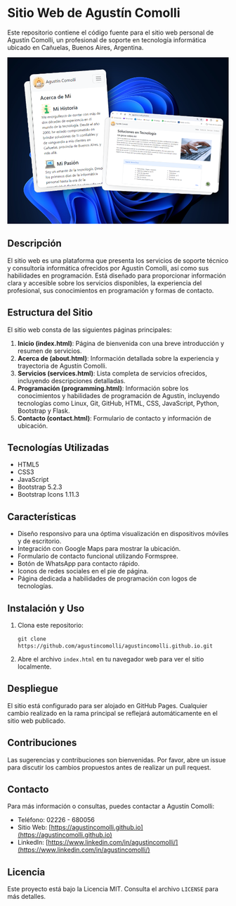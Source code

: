 # Sitio Web de Agustín Comolli

Este repositorio contiene el código fuente para el sitio web personal de Agustín Comolli, un profesional de soporte en tecnología informática ubicado en Cañuelas, Buenos Aires, Argentina.

![Screenshot del sitio web](./assets/images/screenshot.webp)

## Descripción

El sitio web es una plataforma que presenta los servicios de soporte técnico y consultoría informática ofrecidos por Agustín Comolli, así como sus habilidades en programación. Está diseñado para proporcionar información clara y accesible sobre los servicios disponibles, la experiencia del profesional, sus conocimientos en programación y formas de contacto.

## Estructura del Sitio

El sitio web consta de las siguientes páginas principales:

1. **Inicio (index.html)**: Página de bienvenida con una breve introducción y resumen de servicios.
2. **Acerca de (about.html)**: Información detallada sobre la experiencia y trayectoria de Agustín Comolli.
3. **Servicios (services.html)**: Lista completa de servicios ofrecidos, incluyendo descripciones detalladas.
4. **Programación (programming.html)**: Información sobre los conocimientos y habilidades de programación de Agustín, incluyendo tecnologías como Linux, Git, GitHub, HTML, CSS, JavaScript, Python, Bootstrap y Flask.
5. **Contacto (contact.html)**: Formulario de contacto y información de ubicación.

## Tecnologías Utilizadas

- HTML5
- CSS3
- JavaScript
- Bootstrap 5.2.3
- Bootstrap Icons 1.11.3

## Características

- Diseño responsivo para una óptima visualización en dispositivos móviles y de escritorio.
- Integración con Google Maps para mostrar la ubicación.
- Formulario de contacto funcional utilizando Formspree.
- Botón de WhatsApp para contacto rápido.
- Iconos de redes sociales en el pie de página.
- Página dedicada a habilidades de programación con logos de tecnologías.

## Instalación y Uso

1. Clona este repositorio:
   ```
   git clone https://github.com/agustincomolli/agustincomolli.github.io.git
   ```
2. Abre el archivo `index.html` en tu navegador web para ver el sitio localmente.

## Despliegue

El sitio está configurado para ser alojado en GitHub Pages. Cualquier cambio realizado en la rama principal se reflejará automáticamente en el sitio web publicado.

## Contribuciones

Las sugerencias y contribuciones son bienvenidas. Por favor, abre un issue para discutir los cambios propuestos antes de realizar un pull request.

## Contacto

Para más información o consultas, puedes contactar a Agustín Comolli:

- Teléfono: 02226 - 680056
- Sitio Web: [https://agustincomolli.github.io](https://agustincomolli.github.io)
- LinkedIn: [https://www.linkedin.com/in/agustincomolli/](https://www.linkedin.com/in/agustincomolli/)

## Licencia

Este proyecto está bajo la Licencia MIT. Consulta el archivo `LICENSE` para más detalles.